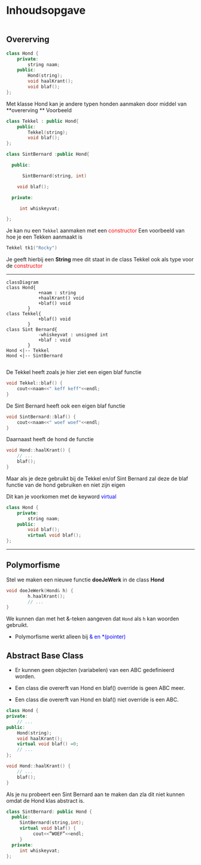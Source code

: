# Inhoudsopgave
```toc
```

## Overerving

```cpp
class Hond {
	private:
		string naam;
	public:
	    Hond(string);
	    void haalKrant();
	    void blaf();
};

```

Met klasse Hond kan je andere typen honden aanmaken door middel van **overerving **
Voorbeeld
```cpp
class Tekkel : public Hond{
	public:
		Tekkel(string);
		void blaf();
};
```

```cpp
class SintBernard :public Hond{

  public:

      SintBernard(string, int)

    void blaf();

  private:

     int whiskeyvat;

};
```

Je kan nu een `Tekkel` aanmaken met een <span style="color:red">constructor</span> 
Een voorbeeld van hoe je een Tekken aanmaakt is
```cpp
Tekkel tk1("Rocky")
```

Je geeft hierbij een **String** mee dit staat in de class Tekkel ook als type voor de <span style="color:red">constructor </span> 


---

```mermaid
classDiagram
class Hond{
            +naam : string
            +haalKrant() void
            +blaf() void
        }
class Tekkel{
			+blaf() void
		}
class Sint Bernard{
			-whiskeyvat : unsigned int
			+blaf : void
		}
Hond <|-- Tekkel
Hond <|-- SintBernard


```

De Tekkel heeft zoals je hier ziet een eigen blaf functie
```cpp
void Tekkel::blaf() {
    cout<<naam<<" keff keff"<<endl;
}
```
De Sint Bernard heeft ook een eigen blaf functie

```cpp
void SintBernard::blaf() {
    cout<<naam<<" woef woef"<<endl;
}
```

Daarnaast heeft de hond de functie
```cpp
void Hond::haalKrant() {
    // ...
    blaf();
}
```

Maar als je deze gebruikt bij de Tekkel en/of  Sint Bernard zal deze de blaf functie van de hond gebruiken en niet zijn eigen

Dit kan je voorkomen met de  keyword <span style="color:blue">virtual</span> 
```cpp
class Hond {
	private:
		string naam;
	public:
		void blaf();
		virtual void blaf();
};
```

---

## Polymorfisme 
Stel we maken een nieuwe functie **doeJeWerk** in de class **Hond**
```cpp
void doeJeWerk(Hond& h) {
        h.haalKrant();
        // ...
}
```

We kunnen dan met het &-teken aangeven dat ``Hond`` als `h` kan woorden gebruikt. 

- Polymorfisme werkt alleen bij <span style="color:blue">& en *(pointer)</span> 

## **A**bstract **B**ase **C**lass
- Er kunnen geen objecten (variabelen) van een ABC gedefinieerd worden.

- Een class die overerft van Hond en blaf() override is geen ABC meer.

- Een class die overerft van Hond en blaf() niet override is een ABC.
```cpp
class Hond {
private:
    // ...
public:
    Hond(string);
    void haalKrant();
    virtual void blaf() =0;
    // ...
};

void Hond::haalKrant() {
    // ...
    blaf();
}
```
Als je nu probeert een Sint Bernard aan te maken dan zla dit niet kunnen omdat de Hond klas abstract is.
```cpp
class SintBernard: public Hond {
  public:
     SintBernard(string,int);
     virtual void blaf() {
          cout<<”WOEF”<<endl;
     }
  private:
     int whiskeyvat;
};
```